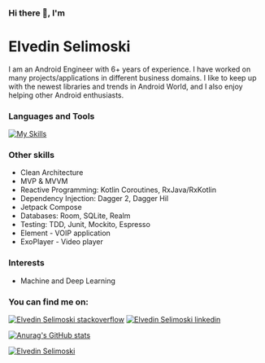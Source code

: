 ### Hi there 👋, I'm
# Elvedin Selimoski

I am an Android Engineer with 6+ years of experience. 
I have worked on many projects/applications in different business domains. 
I like to keep up with the newest libraries and trends in Android World, and I also enjoy helping other Android enthusiasts.

### Languages and Tools

[![My Skills](https://skills.thijs.gg/icons?i=androidstudio,kotlin,java,git,gradle,firebase)](https://skills.thijs.gg)

### Other skills

* Clean Architecture
* MVP & MVVM
* Reactive Programming: Kotlin Coroutines, RxJava/RxKotlin
* Dependency Injection: Dagger 2, Dagger Hil
* Jetpack Compose
* Databases: Room, SQLite, Realm
* Testing: TDD, Junit, Mockito, Espresso
* Element - VOIP application
* ExoPlayer - Video player

### Interests
* Machine and Deep Learning

### You can find me on:

[![Elvedin Selimoski stackoverflow](https://skills.thijs.gg/icons?i=stackoverflow)](https://stackoverflow.com/users/8906488/elvedin-selimoski)
[![Elvedin Selimoski linkedin](https://skills.thijs.gg/icons?i=linkedin)](https://www.linkedin.com/in/elvedin-selimoski-681921124/)

[![Anurag's GitHub stats](https://github-readme-stats.vercel.app/api?username=elvedroid&show_icons=true&theme=radical)](https://github.com/elvedroid)

[![Elvedin Selimoski](https://github-readme-stackoverflow.vercel.app/?userID=8906488&layout=compact&theme=dark)](https://stackoverflow.com/users/8906488/elvedin-selimoski)

<!--
**elvedroid/elvedroid** is a ✨ _special_ ✨ repository because its `README.md` (this file) appears on your GitHub profile.

Here are some ideas to get you started:

- 🔭 I’m currently working on ...
- 🌱 I’m currently learning ...
- 👯 I’m looking to collaborate on ...
- 🤔 I’m looking for help with ...
- 💬 Ask me about ...
- 📫 How to reach me: ...
- 😄 Pronouns: ...
- ⚡ Fun fact: ...
-->
